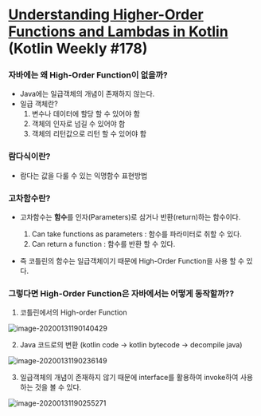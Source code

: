 # [Understanding Higher-Order Functions and Lambdas in Kotlin](https://blog.mindorks.com/understanding-higher-order-functions-and-lambdas-in-kotlin) (Kotlin Weekly #178)

### 자바에는 왜 High-Order Function이 없을까?

- Java에는 일급객체의 개념이 존재하지 않는다.
- 일급 객체란?
  1. 변수나 데이터에 할당 할 수 있어야 함
  2. 객체의 인자로 넘길 수 있어야 함
  3. 객체의 리턴값으로 리턴 할 수 있어야 함

### 람다식이란?

- 람다는 값을 다룰 수 있는 익명함수 표현방법

### 고차함수란?

- 고차함수는 **함수**를 인자(Parameters)로 삼거나 반환(return)하는 함수이다.
  1. Can take functions as parameters : 함수를 파라미터로 취할 수 있다.
  2. Can return a function : 함수를 반환 할 수 있다.

- 즉 코틀린의 함수는 일급객체이기 때문에 High-Order Function을 사용 할 수 있다.

### 그렇다면 High-Order Function은 자바에서는 어떻게 동작할까??

1. 코틀린에서의 High-order Function

![image-20200131190140429](C:\Users\USER\AppData\Roaming\Typora\typora-user-images\image-20200131190140429.png)

2. Java 코드로의 변환 (kotlin code -> kotlin bytecode -> decompile java)

![image-20200131190236149](C:\Users\USER\AppData\Roaming\Typora\typora-user-images\image-20200131190236149.png)


3. 일급객체의 개념이 존재하지 않기 때문에 interface를 활용하여 invoke하여 사용하는 것을 볼 수 있다.

![image-20200131190255271](C:\Users\USER\AppData\Roaming\Typora\typora-user-images\image-20200131190255271.png)
